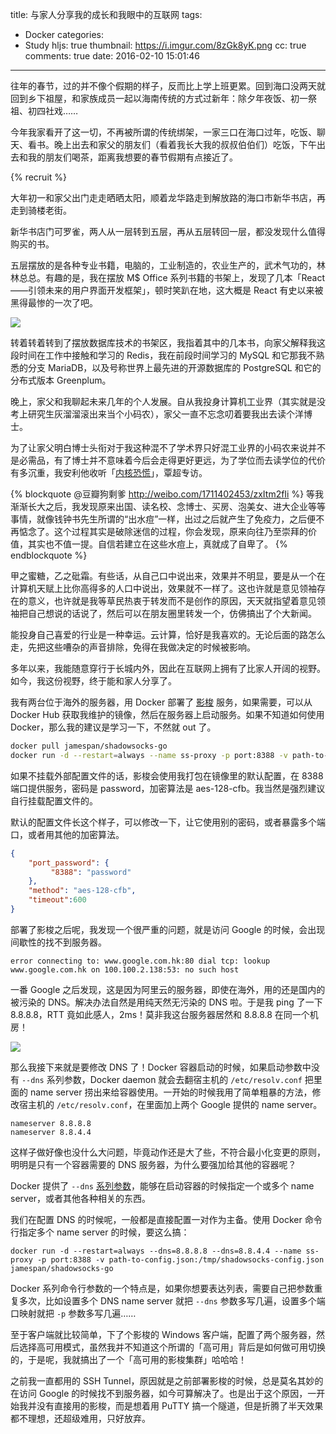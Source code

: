 title: 与家人分享我的成长和我眼中的互联网
tags:
  - Docker
categories:
  - Study
hljs: true
thumbnail: https://i.imgur.com/8zGk8yK.png
cc: true
comments: true
date: 2016-02-10 15:01:46
---

往年的春节，过的并不像个假期的样子，反而比上学上班更累。回到海口没两天就回到乡下祖屋，和家族成员一起以海南传统的方式过新年：除夕年夜饭、初一祭祖、初四社戏……

今年我家看开了这一切，不再被所谓的传统绑架，一家三口在海口过年，吃饭、聊天、看书。晚上出去和家父的朋友们（看着我长大我的叔叔伯伯们）吃饭，下午出去和我的朋友们喝茶，距离我想要的春节假期有点接近了。

<!-- more --><!-- indicate-the-source -->

{% recruit %}

大年初一和家父出门走走晒晒太阳，顺着龙华路走到解放路的海口市新华书店，再走到骑楼老街。

新华书店门可罗雀，两人从一层转到五层，再从五层转回一层，都没发现什么值得购买的书。

五层摆放的是各种专业书籍，电脑的，工业制造的，农业生产的，武术气功的，林林总总。有趣的是，我在摆放 M$ Office 系列书籍的书架上，发现了几本「React——引领未来的用户界面开发框架」，顿时笑趴在地，这大概是 React 有史以来被黑得最惨的一次了吧。

![](https://i.imgur.com/evihxc6l.jpg)

转着转着转到了摆放数据库技术的书架区，我指着其中的几本书，向家父解释我这段时间在工作中接触和学习的 Redis，我在前段时间学习的 MySQL 和它那我不熟悉的分支 MariaDB，以及号称世界上最先进的开源数据库的 PostgreSQL 和它的分布式版本 Greenplum。

晚上，家父和我聊起未来几年的个人发展。自从我投身计算机工业界（其实就是没考上研究生灰溜溜滚出来当个小码农），家父一直不忘念叨着要我出去读个洋博士。

为了让家父明白博士头衔对于我这种混不了学术界只好混工业界的小码农来说并不是必需品，有了博士并不意味着今后会走得更好更远，为了学位而去读学位的代价有多沉重，我安利他收听「[内核恐慌][4]」，覃超专访。

{% blockquote @豆瓣狗剩爹 http://weibo.com/1711402453/zxItm2fIi %}
等我渐渐长大之后，我发现原来出国、读名校、念博士、买房、泡美女、进大企业等等事情，就像钱钟书先生所谓的“出水痘”一样，出过之后就产生了免疫力，之后便不再惦念了。这个过程其实是破除迷信的过程，你会发现，原来向往乃至崇拜的价值，其实也不值一提。自信若建立在这些水痘上，真就成了自卑了。
{% endblockquote %}

甲之蜜糖，乙之砒霜。有些话，从自己口中说出来，效果并不明显，要是从一个在计算机天赋上比你高得多的人口中说出，效果就不一样了。这也许就是意见领袖存在的意义，也许就是我等草民热衷于转发而不是创作的原因，天天就指望着意见领袖把自己想说的话说了，然后可以在朋友圈里转发一个，仿佛搞出了个大新闻。

能投身自己喜爱的行业是一种幸运。云计算，恰好是我喜欢的。无论后面的路怎么走，先把这些嘈杂的声音排除，免得在我做决定的时候被影响。

多年以来，我能随意穿行于长城内外，因此在互联网上拥有了比家人开阔的视野。如今，我这份视野，终于能和家人分享了。

我有两台位于海外的服务器，用 Docker 部署了 [影梭][3] 服务，如果需要，可以从 Docker Hub 获取我维护的镜像，然后在服务器上启动服务。如果不知道如何使用 Docker，那么我的建议是学习一下，不然就 out 了。

```bash
docker pull jamespan/shadowsocks-go
docker run -d --restart=always --name ss-proxy -p port:8388 -v path-to-config.json:/tmp/shadowsocks-config.json jamespan/shadowsocks-go
```

如果不挂载外部配置文件的话，影梭会使用我打包在镜像里的默认配置，在 8388 端口提供服务，密码是 password，加密算法是 aes-128-cfb。我当然是强烈建议自行挂载配置文件的。

默认的配置文件长这个样子，可以修改一下，让它使用别的密码，或者暴露多个端口，或者用其他的加密算法。

```json
{
    "port_password": {
         "8388": "password"
    },
    "method": "aes-128-cfb",
    "timeout":600
}
```

部署了影梭之后呢，我发现一个很严重的问题，就是访问 Google 的时候，会出现间歇性的找不到服务器。

```
error connecting to: www.google.com.hk:80 dial tcp: lookup www.google.com.hk on 100.100.2.138:53: no such host
```

一番 Google 之后发现，这是因为阿里云的服务器，即使在海外，用的还是国内的被污染的 DNS。解决办法自然是用纯天然无污染的 DNS 啦。于是我 ping 了一下 8.8.8.8，RTT 竟如此感人，2ms！莫非我这台服务器居然和 8.8.8.8 在同一个机房！

![](https://i.imgur.com/rbEINft.png)

那么我接下来就是要修改 DNS 了！Docker 容器启动的时候，如果启动参数中没有 `--dns` 系列参数，Docker daemon 就会去翻宿主机的 `/etc/resolv.conf` 把里面的 name server 捞出来给容器使用。一开始的时候我用了简单粗暴的方法，修改宿主机的 `/etc/resolv.conf`，在里面加上两个 Google 提供的 name server。

```
nameserver 8.8.8.8
nameserver 8.8.4.4
```

这样子做好像也没什么大问题，毕竟动作还是大了些，不符合最小化变更的原则，明明是只有一个容器需要的 DNS 服务器，为什么要强加给其他的容器呢？

Docker 提供了 `--dns` [系列参数][2]，能够在启动容器的时候指定一个或多个 name server，或者其他各种相关的东西。

我们在配置 DNS 的时候呢，一般都是直接配置一对作为主备。使用 Docker 命令行指定多个 name server 的时候，要这么搞：

```
docker run -d --restart=always --dns=8.8.8.8 --dns=8.8.4.4 --name ss-proxy -p port:8388 -v path-to-config.json:/tmp/shadowsocks-config.json jamespan/shadowsocks-go
```

Docker 系列命令行参数的一个特点是，如果你想要表达列表，需要自己把参数重复多次，比如设置多个 DNS name server 就把 `--dns` 参数多写几遍，设置多个端口映射就把 `-p` 参数多写几遍……

至于客户端就比较简单，下了个影梭的 Windows 客户端，配置了两个服务器，然后选择高可用模式，虽然我并不知道这个所谓的「高可用」背后是如何做可用切换的，于是呢，我就搞出了一个「高可用的影梭集群」哈哈哈！

之前我一直都用的 SSH Tunnel，原因就是之前部署影梭的时候，总是莫名其妙的在访问 Google 的时候找不到服务器，如今可算解决了。也是出于这个原因，一开始我并没有直接用的影梭，而是想着用 PuTTY 搞一个隧道，但是折腾了半天效果都不理想，还超级难用，只好放弃。



[1]: https://hub.docker.com/r/jamespan/shadowsocks-go/
[2]: https://docs.docker.com/engine/userguide/networking/default_network/configure-dns/
[3]: https://shadowsocks.org/en/index.html
[4]: http://ipn.li/kernelpanic/



